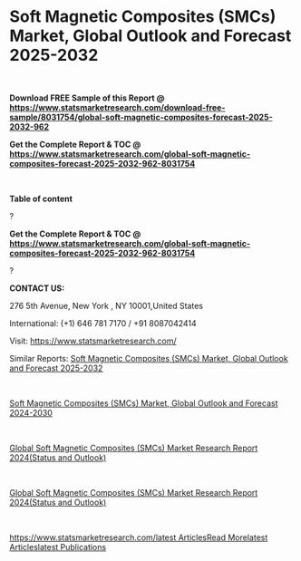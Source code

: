 <h1>Soft Magnetic Composites (SMCs) Market, Global Outlook and Forecast 2025-2032</h1><br/><p><strong>Download FREE Sample of this Report @ <a href="https://www.statsmarketresearch.com/download-free-sample/8031754/global-soft-magnetic-composites-forecast-2025-2032-962">https://www.statsmarketresearch.com/download-free-sample/8031754/global-soft-magnetic-composites-forecast-2025-2032-962</a></strong></p>
 
 
 
 <div><b>Get the Complete Report & TOC @ <a href="https://www.statsmarketresearch.com/global-soft-magnetic-composites-forecast-2025-2032-962-8031754">https://www.statsmarketresearch.com/global-soft-magnetic-composites-forecast-2025-2032-962-8031754</a></b></div>
 
 
 
 <p><br />
 
 <b>Table of content</b></p>
 
 
 
 <p>? </p>
 
 
 
 <div><b>Get the Complete Report & TOC @ <a href="https://www.statsmarketresearch.com/global-soft-magnetic-composites-forecast-2025-2032-962-8031754">https://www.statsmarketresearch.com/global-soft-magnetic-composites-forecast-2025-2032-962-8031754</a></b></div>
 
 
 
 <p>? </p>
 
 
 
 <p><b>CONTACT US:</b><br />
 
 276 5th Avenue, New York , NY 10001,United States<br />
 
 International: (+1) 646 781 7170 / +91 8087042414<br />
 
 Visit: <a href="https://www.statsmarketresearch.com/">https://www.statsmarketresearch.com/</a><br />
 
 Similar Reports: <a href="https://www.statsmarketresearch.com/global-soft-magnetic-composites-forecast-2025-2032-962-8031754">Soft Magnetic Composites (SMCs) Market, Global Outlook and Forecast 2025-2032</a><br />
 
 <br />
 
 <a href="https://www.statsmarketresearch.com/global-soft-magnetic-composites-forecast-2025-2032-962-8031754">Soft Magnetic Composites (SMCs) Market, Global Outlook and Forecast 2024-2030</a><br />
 
 <br />
 
 <a href="https://www.statsmarketresearch.com/global-soft-magnetic-composites-forecast-2025-2032-962-8031754">Global Soft Magnetic Composites (SMCs) Market Research Report 2024(Status and Outlook)</a><br />
 
 <br />
 
 <a href="https://www.statsmarketresearch.com/global-soft-magnetic-composites-forecast-2025-2032-962-8031754">Global Soft Magnetic Composites (SMCs) Market Research Report 2024(Status and Outlook)</a><br />
 
 <br />
 
 <a href="https://gyeongbokgung.com">https://www.statsmarketresearch.com/</a><a href="https://hallyeomaritime.com">latest Articles</a><a href="https://jingwansa.com">Read More</a><a href="https://nguoiviet.jp/">latest Articles</a><a href="https://www.intelmarketresearch.com/">latest Publications</a></p>
